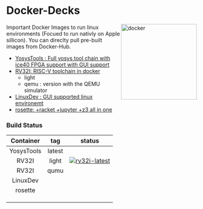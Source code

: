 # Docker-Decks

<img src="https://cdn.freebiesupply.com/logos/large/2x/docker-logo-png-transparent.png" alt="docker" width="200" align="right">
Important Docker Images to run linux environments (Focued to run nativly on Apple sillicon). You can direclty pull pre-built images from Docker-Hub.

<!-- [![dockeri.co](https://dockerico.blankenship.io/image/archfx/yosystools)](https://hub.docker.com/r/archfx/yosystools) -->
* [YosysTools : Full yosys tool chain with ice40 FPGA support with GUI support](https://github.com/Archfx/docker-decks/tree/master/YosysTools)
* [RV32I: RISC-V toolchain in docker](https://github.com/Archfx/docker-decks/tree/master/RV32I)
    - light 
    - qemu : version with the QEMU simulator
* [LinuxDev : GUI supported linux environemt](https://github.com/Archfx/docker-decks/tree/master/LinuxDev)
* [rosette: +racket +jupyter +z3 all in one](https://github.com/Archfx/docker-decks/tree/master/rosette)


### Build Status

| Container  |  tag |  status |
|:-:|:-:|:-:|
| YosysTools  | latest  |   |
|  RV32I      | light   | [![rv32i-latest](https://github.com/Archfx/docker-decks/actions/workflows/docker-image-rv32i.yml/badge.svg)](https://github.com/Archfx/docker-decks/actions/workflows/docker-image-rv32i.yml)  |
|  RV32I      |  qumu   |   |
|  LinuxDev |   |   |
|  rosette |   |   |
|   |   |   |
|   |   |   |
|   |   |   |
